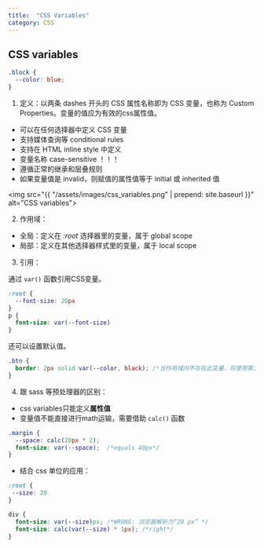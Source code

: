 ```yaml
---
title:  "CSS Variables"
category: CSS
---
```

## CSS variables

```css
.block {
  --color: blue;
}
```

1. 定义：以两条 dashes 开头的 CSS 属性名称即为 CSS 变量，也称为 Custom Properties。变量的值应为有效的css属性值。

+ 可以在任何选择器中定义 CSS 变量
+ 支持媒体查询等 conditional rules
+ 支持在 HTML inline style 中定义
+ 变量名称 case-sensitive ！！！
+ 遵循正常的继承和层叠规则
+ 如果变量值是 invalid，则赋值的属性值等于 initial 或 inherited 值

<!--more-->

<img src="{{ "/assets/images/css_variables.png" | prepend: site.baseurl }}" alt="CSS variables">

2. 作用域：

+ 全局：定义在 _:root_ 选择器里的变量，属于 global scope
+ 局部：定义在其他选择器样式里的变量，属于 local scope

3. 引用：

通过 `var()` 函数引用CSS变量。

```css
:root {
  --font-size: 20px
}
p {
  font-size: var(--font-size)
}
```

还可以设置默认值。

```css
.btn {
  border: 2px solid var(--color, black); /*当作用域内不存在此变量，将使用第二个参数所为默认值*/
}
```

4. 跟 sass 等预处理器的区别：

+ css variables只能定义**属性值**
+ 变量值不能直接进行math运输，需要借助 `calc()` 函数

```css
.margin {
  --space: calc(20px * 2);
  font-size: var(--space);  /*equals 40px*/
}
```

+ 结合 css 单位的应用：

```css
:root {
 --size: 20
}

div {
  font-size: var(--size)px; /*WRONG: 浏览器解析为“20 px” */
  font-size: calc(var(--size) * 1px); /*right*/
}
```
